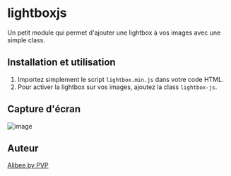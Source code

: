# lightboxjs
Un petit module qui permet d'ajouter une lightbox à vos images avec une simple class.

## Installation et utilisation
1) Importez simplement le script `lightbox.min.js` dans votre code HTML.
2) Pour activer la lightbox sur vos images, ajoutez la class `lightbox-js`.

## Capture d'écran
![image](https://github.com/Mathieu-PVP/lightboxjs/assets/148555771/fb097921-a508-4583-8223-5efec766f078)


## Auteur
[Alibee by PVP](https://alibee.fr/)
